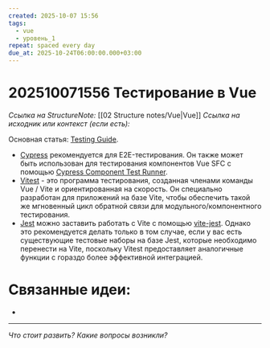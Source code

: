 ```yaml
---
created: 2025-10-07 15:56
tags:
  - vue
  - уровень_1
repeat: spaced every day
due_at: 2025-10-24T06:00:00.000+03:00
---
```

# 202510071556 Тестирование в Vue

*Ссылка на StructureNote:* [[02 Structure notes/Vue|Vue]]
*Ссылка на исходник или контекст (если есть):*

Основная статья: [Testing Guide](https://ru.vuejs.org/guide/scaling-up/testing.html).

- [Cypress](https://www.cypress.io/) рекомендуется для E2E-тестирования. Он также может быть использован для тестирования компонентов Vue SFC с помощью [Cypress Component Test Runner](https://docs.cypress.io/guides/component-testing/introduction).
- [Vitest](https://vitest.dev/) - это программа тестирования, созданная членами команды Vue / Vite и ориентированная на скорость. Он специально разработан для приложений на базе Vite, чтобы обеспечить такой же мгновенный цикл обратной связи для модульного/компонентного тестирования.
- [Jest](https://jestjs.io/) можно заставить работать с Vite с помощью [vite-jest](https://github.com/sodatea/vite-jest). Однако это рекомендуется делать только в том случае, если у вас есть существующие тестовые наборы на базе Jest, которые необходимо перенести на Vite, поскольку Vitest предоставляет аналогичные функции с гораздо более эффективной интеграцией.

# Связанные идеи:

* 

---

*Что стоит развить? Какие вопросы возникли?*
